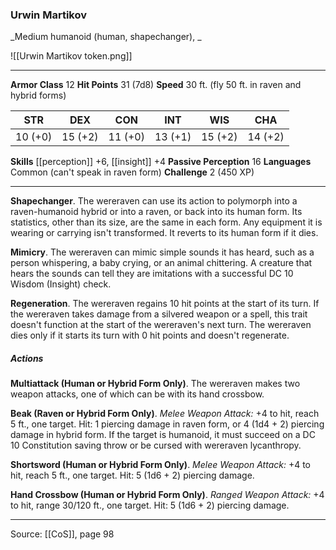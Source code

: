 ### Urwin Martikov
_Medium humanoid (human, shapechanger), _

![[Urwin Martikov token.png]]


---

**Armor Class** 12
**Hit Points** 31 (7d8)
**Speed** 30 ft. (fly 50 ft. in raven and hybrid forms)

| STR     | DEX     | CON     | INT     | WIS     | CHA     |
|---------|---------|---------|---------|---------|---------|
| 10 (+0) | 15 (+2) | 11 (+0) | 13 (+1) | 15 (+2) | 14 (+2) |

**Skills** [[perception]] +6, [[insight]] +4
**Passive Perception** 16
**Languages** Common (can't speak in raven form)
**Challenge** 2 (450 XP)

---

**Shapechanger**. The wereraven can use its action to polymorph into a raven-humanoid hybrid or into a raven, or back into its human form. Its statistics, other than its size, are the same in each form. Any equipment it is wearing or carrying isn't transformed. It reverts to its human form if it dies.

**Mimicry**. The wereraven can mimic simple sounds it has heard, such as a person whispering, a baby crying, or an animal chittering. A creature that hears the sounds can tell they are imitations with a successful DC 10 Wisdom (Insight) check.

**Regeneration**. The wereraven regains 10 hit points at the start of its turn. If the wereraven takes damage from a silvered weapon or a spell, this trait doesn't function at the start of the wereraven's next turn. The wereraven dies only if it starts its turn with 0 hit points and doesn't regenerate.

##### Actions
**Multiattack (Human or Hybrid Form Only)**. The wereraven makes two weapon attacks, one of which can be with its hand crossbow.

**Beak (Raven or Hybrid Form Only)**. _Melee Weapon Attack:_ +4 to hit, reach 5 ft., one target. Hit: 1 piercing damage in raven form, or 4 (1d4 + 2) piercing damage in hybrid form. If the target is humanoid, it must succeed on a DC 10 Constitution saving throw or be cursed with wereraven lycanthropy.

**Shortsword (Human or Hybrid Form Only)**. _Melee Weapon Attack:_ +4 to hit, reach 5 ft., one target. Hit: 5 (1d6 + 2) piercing damage.

**Hand Crossbow (Human or Hybrid Form Only)**. _Ranged Weapon Attack:_ +4 to hit, range 30/120 ft., one target. Hit: 5 (1d6 + 2) piercing damage.


---

Source: [[CoS]], page 98